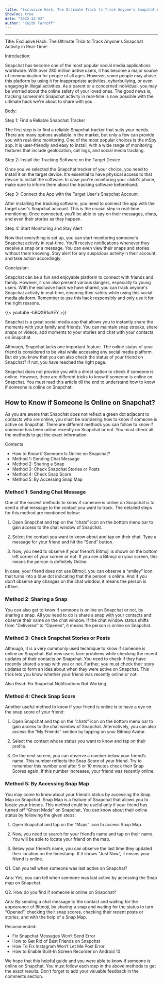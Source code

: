 ```yaml
---
title: "Exclusive Hack: The Ultimate Trick to Track Anyone's Snapchat Activity in Real-Time!"
ShowToc: true 
date: "2022-12-03"
author: "Keith Tarnoff"
---
```

*****
Title: Exclusive Hack: The Ultimate Trick to Track Anyone's Snapchat Activity in Real-Time!

Introduction:

Snapchat has become one of the most popular social media applications worldwide. With over 280 million active users, it has become a major source of communication for people of all ages. However, some people may abuse this platform by using it for inappropriate activities, cyberbullying, or even engaging in illegal activities. As a parent or a concerned individual, you may be worried about the online safety of your loved ones. The good news is, tracking someone's Snapchat activity in real-time is now possible with the ultimate hack we're about to share with you.

Body:

Step 1: Find a Reliable Snapchat Tracker

The first step is to find a reliable Snapchat tracker that suits your needs. There are many options available in the market, but only a few can provide you with real-time monitoring. One of the most popular choices is the mSpy app. It is user-friendly and easy to install, with a wide range of monitoring features that include geolocation, call logs, and social media tracking.

Step 2: Install the Tracking Software on the Target Device

Once you've selected the Snapchat tracker of your choice, you need to install it on the target device. It's essential to have physical access to that device to install the software. In case you're monitoring your child's phone, make sure to inform them about the tracking software beforehand.

Step 3: Connect the App with the Target User's Snapchat Account

After installing the tracking software, you need to connect the app with the target user's Snapchat account. This is the crucial step in real-time monitoring. Once connected, you'll be able to spy on their messages, chats, and even their stories as they happen.

Step 4: Start Monitoring and Stay Alert

Now that everything is set up, you can start monitoring someone's Snapchat activity in real-time. You'll receive notifications whenever they receive a snap or a message. You can even view their snaps and stories without them knowing. Stay alert for any suspicious activity n their account, and take action accordingly.

Conclusion:

Snapchat can be a fun and enjoyable platform to connect with friends and family. However, it can also present various dangers, especially to young users. With the exclusive hack we have shared, you can track anyone's Snapchat activity in real-time, ensuring their safety while using this social media platform. Remember to use this hack responsibly and only use it for the right reasons.

{{< youtube -bBQXR1uAEY >}} 



Snapchat is a great social media app that allows you to instantly share the moments with your family and friends. You can maintain snap streaks, share snaps or videos, add moments to your stories and chat with your contacts on Snapchat.
 
Although, Snapchat lacks one important feature. The online status of your friend is considered to be vital while accessing any social media platform. But do you know that you can also check the status of your friend on Snapchat? If not, you have reached the right page. 
 
Snapchat does not provide you with a direct option to check if someone is online. However, there are different tricks to know if someone is online on Snapchat. You must read this article till the end to understand how to know if someone is online on Snapchat.
 

 
## How to Know if Someone Is Online on Snapchat?
 
As you are aware that Snapchat does not reflect a green dot adjacent to contacts who are online, you must be wondering how to know if someone is active on Snapchat. There are different methods you can follow to know if someone has been online recently on Snapchat or not. You must check all the methods to get the exact information. 
 
Contents
 
- How to Know if Someone Is Online on Snapchat?
 - Method 1: Sending Chat Message
 - Method 2: Sharing a Snap
 - Method 3: Check Snapchat Stories or Posts
 - Method 4: Check Snap Score
 - Method 5: By Accessing Snap Map

 
### Method 1: Sending Chat Message
 
One of the easiest methods to know if someone is online on Snapchat is to send a chat message to the contact you want to track. The detailed steps for this method are mentioned below:
 
1. Open Snapchat and tap on the “chats” icon on the bottom menu bar to gain access to the chat window of Snapchat. 
 
2. Select the contact you want to know about and tap on their chat. Type a message for your friend and hit the “Send” button.
 
3.  Now, you need to observe if your friend’s Bitmoji is shown on the bottom left corner of your screen or not. If you see a Bitmoji on your screen, this means the person is definitely Online.
 
In case, your friend does not use Bitmoji, you can observe a “smiley” icon that turns into a blue dot indicating that the person is online. And if you don’t observe any changes on the chat window, it means the person is offline.
 
### Method 2: Sharing a Snap
 
You can also get to know if someone is online on Snapchat or not, by sharing a snap. All you need to do is share a snap with your contacts and observe their name on the chat window. If the chat window status shifts from “Delivered” to “Opened“, it means the person is online on Snapchat. 
 
### Method 3: Check Snapchat Stories or Posts
 
Although, it is a very commonly used technique to know if someone is online on Snapchat. But new users face problems while checking the recent updates of their contacts on Snapchat. You need to check if they have recently shared a snap with you or not. Further, you must check their story updates to form an idea about when they were active on Snapchat. This trick lets you know whether your friend was recently online or not.
 
Also Read: Fix Snapchat Notifications Not Working
 
### Method 4: Check Snap Score
 
Another useful method to know if your friend is online is to have a eye on the snap score of your friend:
 
1. Open Snapchat and tap on the “chats” icon on the bottom menu bar to gain access to the chat window of Snapchat. Alternatively, you can also access the “My Friends” section by tapping on your Bitmoji Avatar. 
 
2. Select the contact whose status you want to know and tap on their profile.
 
3. On the next screen, you can observe a number below your friend’s name. This number reflects the Snap Score of your friend. Try to remember this number and after 5 or 10 minutes check their Snap Scores again. If this number increases, your friend was recently online.
 
### Method 5: By Accessing Snap Map
 
You may come to know about your friend’s status by accessing the Snap Map on Snapchat. Snap Map is a feature of Snapchat that allows you to locate your friends. This method could be useful only if your friend has turned off “Ghost Mode” on Snapchat. You can know about their online status by following the given steps:
 
1. Open Snapchat and tap on the “Maps” icon to access Snap Map. 
 
2. Now, you need to search for your friend’s name and tap on their name. You will be able to locate your friend on the map.
 
3. Below your friend’s name, you can observe the last time they updated their location on the timestamp. If it shows “Just Now“, it means your friend is online. 
 
Q1. Can you tell when someone was last active on Snapchat?
 
Ans: Yes, you can tell when someone was last active by accessing the Snap map on Snapchat. 
 
Q2. How do you find if someone is online on Snapchat?
 
Ans: By sending a chat message to the contact and waiting for the appearance of Bitmoji, by sharing a snap and waiting for the status to turn “Opened”, checking their snap scores, checking their recent posts or stories, and with the help of a Snap Map.
 
Recommended:
 
- Fix Snapchat Messages Won’t Send Error
 - How to Get Rid of Best Friends on Snapchat
 - How To Fix Instagram Won’t Let Me Post Error
 - How to Enable Built-In Screen Recorder on Android 10

 
We hope that this helpful guide and you were able to know if someone is online on Snapchat. You must follow each step in the above methods to get the exact results. Don’t forget to add your valuable feedback in the comments section. 




